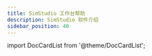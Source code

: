 ```yaml
---
title: SimStudio 工作台帮助
description: SimStudio 软件介绍
sidebar_position: 40
---
```


import DocCardList from '@theme/DocCardList';

<DocCardList />
